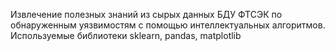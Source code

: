 Извлечение полезных знаний из сырых данных БДУ ФТСЭК по обнаруженным уязвимостям с помощью интеллектуальных алгоритмов. Используемые библиотеки sklearn, pandas, matplotlib
